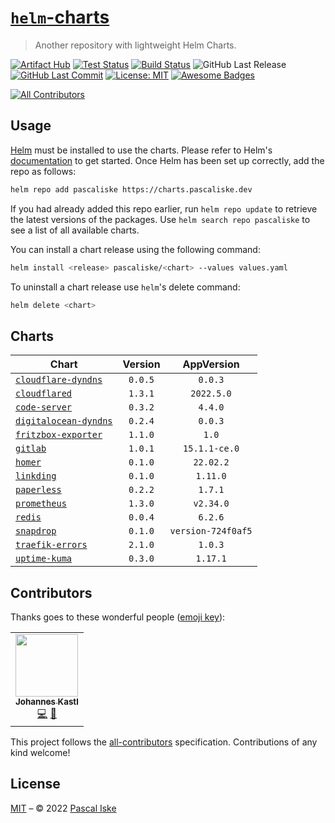 # [`helm`-charts](https://charts.pascaliske.dev)

> Another repository with lightweight Helm Charts.

[![Artifact Hub](https://img.shields.io/endpoint?url=https://artifacthub.io/badge/repository/pascaliske&style=flat-square)](https://artifacthub.io/packages/search?repo=pascaliske) [![Test Status](https://img.shields.io/github/workflow/status/pascaliske/helm-charts/Test%20Charts/master?label=test&style=flat-square)](https://github.com/pascaliske/helm-charts/actions/workflows/test.yml) [![Build Status](https://img.shields.io/github/workflow/status/pascaliske/helm-charts/Release%20Charts/master?label=build&style=flat-square)](https://github.com/pascaliske/helm-charts/actions/workflows/release.yml) ![GitHub Last Release](https://img.shields.io/github/release-date/pascaliske/helm-charts?label=last%20release&style=flat-square) [![GitHub Last Commit](https://img.shields.io/github/last-commit/pascaliske/helm-charts?style=flat-square)](https://github.com/pascaliske/helm-charts) [![License: MIT](https://img.shields.io/badge/License-MIT-blue.svg?style=flat-square)](https://opensource.org/licenses/MIT) [![Awesome Badges](https://img.shields.io/badge/badges-awesome-green.svg?color=blue&style=flat-square)](https://github.com/Naereen/badges)

<!-- prettier-ignore-start -->
<!-- ALL-CONTRIBUTORS-BADGE:START - Do not remove or modify this section -->
[![All Contributors](https://img.shields.io/badge/all_contributors-1-orange.svg?style=flat-square)](#contributors-)
<!-- ALL-CONTRIBUTORS-BADGE:END -->
<!-- prettier-ignore-end -->

## Usage

[Helm](https://helm.sh) must be installed to use the charts. Please refer to Helm's [documentation](https://helm.sh/docs) to get started. Once Helm has been set up correctly, add the repo as follows:

```sh
helm repo add pascaliske https://charts.pascaliske.dev
```

If you had already added this repo earlier, run `helm repo update` to retrieve the latest versions of the packages. Use `helm search repo pascaliske` to see a list of all available charts.

You can install a chart release using the following command:

```sh
helm install <release> pascaliske/<chart> --values values.yaml
```

To uninstall a chart release use `helm`'s delete command:

```sh
helm delete <chart>
```

## Charts

| Chart                                                                             | Version |     AppVersion     |
| --------------------------------------------------------------------------------- | :-----: | :----------------: |
| [`cloudflare-dyndns`](https://charts.pascaliske.dev/charts/cloudflare-dyndns/)    | `0.0.5` |      `0.0.3`       |
| [`cloudflared`](https://charts.pascaliske.dev/charts/cloudflared)                 | `1.3.1` |     `2022.5.0`     |
| [`code-server`](https://charts.pascaliske.dev/charts/code-server)                 | `0.3.2` |      `4.4.0`       |
| [`digitalocean-dyndns`](https://charts.pascaliske.dev/charts/digitalocean-dyndns) | `0.2.4` |      `0.0.3`       |
| [`fritzbox-exporter`](https://charts.pascaliske.dev/charts/fritzbox-exporter)     | `1.1.0` |       `1.0`        |
| [`gitlab`](https://charts.pascaliske.dev/charts/gitlab)                           | `1.0.1` |   `15.1.1-ce.0`    |
| [`homer`](https://charts.pascaliske.dev/charts/homer)                             | `0.1.0` |     `22.02.2`      |
| [`linkding`](https://charts.pascaliske.dev/charts/linkding)                       | `0.1.0` |      `1.11.0`      |
| [`paperless`](https://charts.pascaliske.dev/charts/paperless)                     | `0.2.2` |      `1.7.1`       |
| [`prometheus`](https://charts.pascaliske.dev/charts/prometheus)                   | `1.3.0` |     `v2.34.0`      |
| [`redis`](https://charts.pascaliske.dev/charts/redis)                             | `0.0.4` |      `6.2.6`       |
| [`snapdrop`](https://charts.pascaliske.dev/charts/snapdrop)                       | `0.1.0` | `version-724f0af5` |
| [`traefik-errors`](https://charts.pascaliske.dev/charts/traefik-errors)           | `2.1.0` |      `1.0.3`       |
| [`uptime-kuma`](https://charts.pascaliske.dev/charts/uptime-kuma)                 | `0.3.0` |      `1.17.1`      |

## Contributors

Thanks goes to these wonderful people ([emoji key](https://allcontributors.org/docs/en/emoji-key)):

<!-- ALL-CONTRIBUTORS-LIST:START - Do not remove or modify this section -->
<!-- prettier-ignore-start -->
<!-- markdownlint-disable -->
<table>
  <tr>
    <td align="center"><a href="https://www.b1-systems.de"><img src="https://avatars.githubusercontent.com/u/26167225?v=4?s=100" width="100px;" alt=""/><br /><sub><b>Johannes Kastl</b></sub></a><br /><a href="https://github.com/pascaliske/helm-charts/commits?author=johanneskastl" title="Code">💻</a> <a href="https://github.com/pascaliske/helm-charts/commits?author=johanneskastl" title="Documentation">📖</a></td>
  </tr>
</table>

<!-- markdownlint-restore -->
<!-- prettier-ignore-end -->

<!-- ALL-CONTRIBUTORS-LIST:END -->

This project follows the [all-contributors](https://github.com/all-contributors/all-contributors) specification. Contributions of any kind welcome!

## License

[MIT](LICENSE.md) – © 2022 [Pascal Iske](https://pascaliske.dev)
